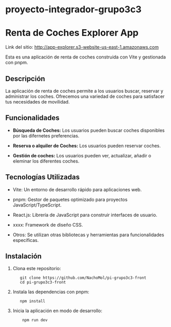 # proyecto-integrador-grupo3c3

# Renta de Coches Explorer App

Link del sitio: http://app-explorer.s3-website-us-east-1.amazonaws.com

Esta es una aplicación de renta de coches construida con Vite y gestionada con pnpm.

## Descripción

La aplicación de renta de coches permite a los usuarios buscar, reservar y administrar los coches. Ofrecemos una variedad de coches para satisfacer tus necesidades de movilidad.

## Funcionalidades

- **Búsqueda de Coches:** Los usuarios pueden buscar coches disponibles por las difernetes preferencias.

- **Reserva o alquiler de Coches:** Los usuarios pueden reservar coches.

- **Gestión de coches:** Los usuarios pueden ver, actualizar, añadir o eleminar los diferentes coches.

## Tecnologías Utilizadas

- Vite: Un entorno de desarrollo rápido para aplicaciones web.

- pnpm: Gestor de paquetes optimizado para proyectos JavaScript/TypeScript.

- React.js: Librería de JavaScript para construir interfaces de usuario.

- xxxx: Framework de diseño CSS.

- Otros: Se utilizan otras bibliotecas y herramientas para funcionalidades específicas.

## Instalación

1. Clona este repositorio:

    ```
       git clone https://github.com/NachoMol/pi-grupo3c3-front
       cd pi-grupo3c3-front
    ```

2. Instala las dependencias con pnpm:

     ```
        npm install
     ```

3. Inicia la aplicación en modo de desarrollo:

    ```
        npm run dev
    ```

